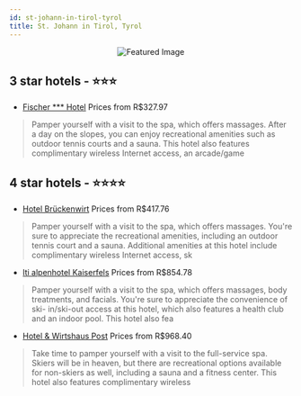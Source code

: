 ```yaml
---
id: st-johann-in-tirol-tyrol
title: St. Johann in Tirol, Tyrol
---
```


<center><img src="https://i.travelapi.com/hotels/2000000/1160000/1157300/1157220/427e0c4f_z.jpg" alt="Featured Image" /></center>


##  3 star hotels - ⭐️⭐️⭐️

-    [Fischer *** Hotel](https://us.hurb.com/hotels/st-johann-in-tirol/fischer-hotel-JNP-JP348265?cmp=18055) Prices from R$327.97
   > Pamper yourself with a visit to the spa, which offers massages. After a day on the slopes, you can enjoy recreational amenities such as outdoor tennis courts and a sauna. This hotel also features complimentary wireless Internet access, an arcade/game

##  4 star hotels - ⭐️⭐️⭐️⭐️

-    [Hotel Brückenwirt](https://us.hurb.com/hotels/st-johann-in-tirol/hotel-bruckenwirt-JNP-JP102436?cmp=18055) Prices from R$417.76
   > Pamper yourself with a visit to the spa, which offers massages. You're sure to appreciate the recreational amenities, including an outdoor tennis court and a sauna. Additional amenities at this hotel include complimentary wireless Internet access, sk
-    [lti alpenhotel Kaiserfels](https://us.hurb.com/hotels/st-johann-in-tirol/lti-alpenhotel-kaiserfels-JNP-JP111504?cmp=18055) Prices from R$854.78
   > Pamper yourself with a visit to the spa, which offers massages, body treatments, and facials. You're sure to appreciate the convenience of ski- in/ski-out access at this hotel, which also features a health club and an indoor pool. This hotel also fea
-    [Hotel & Wirtshaus Post](https://us.hurb.com/hotels/st-johann-in-tirol/hotel-wirtshaus-post-JNP-JP296337?cmp=18055) Prices from R$968.40
   > Take time to pamper yourself with a visit to the full-service spa. Skiers will be in heaven, but there are recreational options available for non-skiers as well, including a sauna and a fitness center. This hotel also features complimentary wireless 
